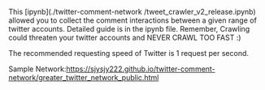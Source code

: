 This [ipynb](./twitter-comment-network
/tweet_crawler_v2_release.ipynb) allowed you to collect the comment interactions between a given range of twitter accounts.
Detailed guide is in the ipynb file.
Remember, Crawling could threaten your twitter accounts and NEVER CRAWL TOO FAST :)

The recommended requesting speed of Twitter is 1 request per second.

Sample Network:https://sjysjy222.github.io/twitter-comment-network/greater_twitter_network_public.html
